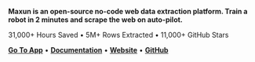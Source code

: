 **Maxun is an open-source no-code web data extraction platform. Train a robot in 2 minutes and scrape the web on auto-pilot.**

31,000+ Hours Saved • 5M+ Rows Extracted • 11,000+ GitHub Stars

<p>
    <a href="https://app.maxun.dev/?ref=ghread"><b>Go To App</b></a> •
    <a href="https://docs.maxun.dev/?ref=ghread"><b>Documentation</b></a> •
    <a href="https://www.maxun.dev/?ref=ghread"><b>Website</b></a> •
    <a href="https://github.com/getmaxun/maxun/?ref=ghread"><b>GitHub</b></a> 
</p>

